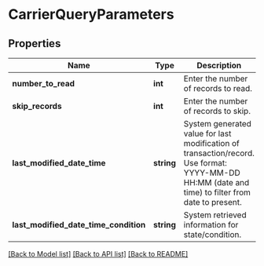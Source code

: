 # CarrierQueryParameters

## Properties
Name | Type | Description | Notes
------------ | ------------- | ------------- | -------------
**number_to_read** | **int** | Enter the number of records to read. | [optional] 
**skip_records** | **int** | Enter the number of records to skip. | [optional] 
**last_modified_date_time** | **string** | System generated value for last modification of transaction/record. Use format: YYYY-MM-DD HH:MM (date and time) to filter from date to present. | [optional] 
**last_modified_date_time_condition** | **string** | System retrieved information for state/condition. | [optional] 

[[Back to Model list]](../README.md#documentation-for-models) [[Back to API list]](../README.md#documentation-for-api-endpoints) [[Back to README]](../README.md)


